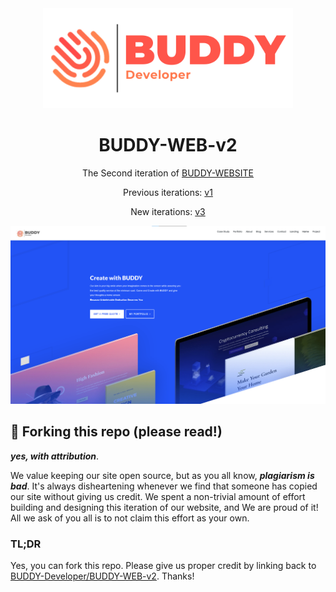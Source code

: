 <div align="center">
  <img alt="Logo" src="https://raw.githubusercontent.com/BUDDY-Developer/BUDDY-WEB-v2/master/readme_assets/logo.png" width="400" />
</div>
<h1 align="center">
  BUDDY-WEB-v2
</h1>
<p align="center">
  The Second iteration of <a href="https://BUDDY-Developer.github.io/BUDDY-WEB-v2/" target="_blank">BUDDY-WEBSITE</a>
</p>

<p align="center">
  Previous iterations:
  <a href="https://github.com/BUDDY-Developer/BUDDY-WEB-v1" target="_blank">v1</a>
</p>

<p align="center">
  New iterations:
  <a href="https://github.com/BUDDY-Developer/BUDDY-WEB-v3" target="_blank">v3</a>
</p>

<!--
<p align="center">
  <a href="https://app.netlify.com/sites/Abhijith14/deploys" target="_blank">
    <img src="https://api.netlify.com/api/v1/badges/Abhijith14-7b78-48c9-9e2d-6fb5e47ab3af/deploy-status" alt="Netlify Status" />
  </a>
</p>
-->

![demo](https://raw.githubusercontent.com/BUDDY-Developer/BUDDY-WEB-v2/master/readme_assets/home.png)

## 🚨 Forking this repo (please read!)

_**yes, with attribution**_.

We value keeping our site open source, but as you all know, _**plagiarism is bad**_. It's always disheartening whenever we find that someone has copied our site without giving us credit. We spent a non-trivial amount of effort building and designing this iteration of our website, and We are proud of it! All we ask of you all is to not claim this effort as your own.


### TL;DR

Yes, you can fork this repo. Please give us proper credit by linking back to [BUDDY-Developer/BUDDY-WEB-v2](https://github.com/BUDDY-Developer/BUDDY-WEB-v2/). Thanks!
